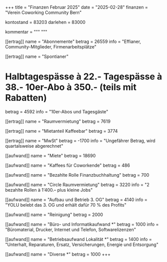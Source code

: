 +++
title = "Finanzen Februar 2025"
date = "2025-02-28"
finanzen = "Verein Coworking Community Bern"

kontostand = 83203
darlehen = 83000

kommentar = """
"""

[[ertrag]]
name = "Abonnemente"
betrag = 26559
info = "Effianer, Community-Mitglieder, Firmenarbeitsplätze"

[[ertrag]]
name = "Spontianer"
#  Halbtagespässe à 22.-   Tagespässe à 38.-   10er-Abo à 350.-  (teils mit Rabatten)
betrag = 4592
info = "10er-Abos und Tagesgäste"

[[ertrag]]
name = "Raumvermietung"
betrag = 7619

[[ertrag]]
name = "Mietanteil Kaffeebar"
betrag = 3774

[[ertrag]]
name = "MwSt"
betrag = -1700
info = "Ungefährer Betrag, wird quartalsweise abgerechnet"


[[aufwand]]
name = "Miete"
betrag = 18690

[[aufwand]]
name = "Kaffees für Coworkende"
betrag = 486

[[aufwand]]
name = "Bezahlte Rolle Finanzbuchhaltung"
betrag = 700

[[aufwand]]
name = "Circle Raumvermietung"
betrag = 3220
info = "2 bezahlte Rollen à 1'400.– plus kleine Jobs"

[[aufwand]]
name = "Aufbau und Betrieb 3. OG"
betrag = 4140
info = "YOLU belebt das 3. OG und erhält dafür 70 % des Profits"

[[aufwand]]
name = "Reinigung"
betrag = 2000

[[aufwand]]
name = "Büro- und Informatikaufwand *"
betrag = 1000
info = "Büromaterial, Drucker, Internet und Telefon, Softwarelizenzen"

[[aufwand]]
name = "Betriebsaufwand Lokalität *"
betrag = 1400
info = "Unterhalt, Reparaturen, Ersatz, Versicherungen, Energie und Entsorgung"

[[aufwand]]
name = "Diverse *"
betrag = 1000
+++
